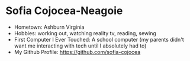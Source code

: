 # Sofia Cojocea-Neagoie
- Hometown: Ashburn Virginia
- Hobbies: working out, watching reality tv, reading, sewing
- First Computer I Ever Touched: A school computer (my parents didn't want me interacting with tech until I absolutely had to)
- My Github Profile: https://github.com/sofia-cojocea
